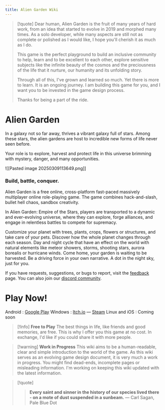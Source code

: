 ```yaml
---
title: Alien Garden Wiki
---
```


>[!quote] Dear human,
>Alien Garden is the fruit of many years of hard work, from an idea that started to evolve in 2019 and morphed many times. As a solo developer, while many aspects are still not as complete or polished as I would like, I hope you'll cherish it as much as I do.
>
>This game is the perfect playground to build an inclusive community to help, learn and to be excellent to each other, explore sensitive subjects like the infinite beauty of the cosmos and the preciousness of the life that it nurture, our humanity and its unfolding story.
>
>Through all of this, I've grown and learned so much. Yet there is more to learn. It is an ongoing journey. I am building this game for you, and I want you to be invested in the game design process.
>
>Thanks for being a part of the ride.
# Alien Garden

In a galaxy not so far away, thrives a vibrant galaxy full of stars. Among these stars, the alien gardens are host to incredible new forms of life never seen before.

Your role is to explore, harvest and protect life in this universe brimming with mystery, danger, and many opportunities.

![[Pasted image 20250309113649.png]]

### Build, battle, conquer.

Alien Garden is a free online, cross-platform fast-paced massively multiplayer online role-playing game. The game combines hack-and-slash, bullet hell chaos, sandbox creativity.

In Alien Garden: Empire of the Stars, players are transported to a dynamic and ever-evolving universe, where they can explore, forge alliances, and engage in relentless battles to compete for supremacy.

Customize your planet with trees, plants, crops, flowers or structures, and take care of your pets. Discover how the whole planet changes through each season. Day and night cycle that have an effect on the world with natural elements like meteor showers, storms, shooting stars, aurora borealis or hurricane winds. Come home, your garden is waiting to be harvested. Be a driving force in your own narrative. A dot in the night sky, just for you.

If you have requests, suggestions, or bugs to report, visit the [feedback](http://feedback.aliengarden.com/) page. You can also join our [discord community](https://discord.aliengarden.com/).

# Play Now!
Android : [Google Play](https://googleplay.aliengarden.com/)
Windows : [Itch.io](https://itch.aliengarden.com/) — [Steam](https://steam.aliengarden.com/) 
Linux and iOS : Coming soon

> [!Info] **Free to Play**
> The best things in life, like friends and good memories, are free. This is why I offer you this game at no cost. In exchange, I'd like if you could share it with more people.

> [!warning] **Work in Progress**
> This wiki aims to be a human-readable, clear and simple introduction to the world of the game. As this wiki serves as an evolving game design document, it is very much a work in progress. You might find dead-ends, incomplete pages or misleading information. I'm working on keeping this wiki updated with the latest information.

>[!quote] 
>> **Every saint and sinner in the history of our species lived there - on a mote of dust suspended in a sunbeam.**
>― Carl Sagan, Pale Blue Dot



